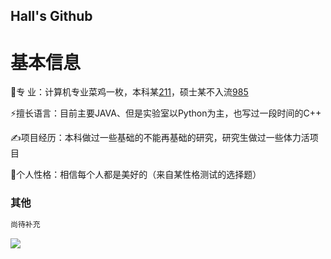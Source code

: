 ## Hall's Github

# 基本信息

🍻专        业：计算机专业菜鸡一枚，本科某[211](http://www.hfut.edu.cn/)，硕士某不入流[985](http://www.hust.edu.cn/)

⚡擅长语言：目前主要JAVA、但是实验室以Python为主，也写过一段时间的C++

✍️项目经历：本科做过一些基础的不能再基础的研究，研究生做过一些体力活项目

🥋个人性格：相信每个人都是美好的（来自某性格测试的选择题）



### 其他

```markdown
尚待补充
```
![](https://github-readme-stats.vercel.app/api?username=yimoxuan)
